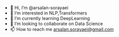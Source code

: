 - 👋 Hi, I’m @arsalan-sorayaei
- 👀 I’m interested in NLP,Transformers
- 🌱 I’m currently learning DeepLearning
- 💞️ I’m looking to collaborate on Data Science
- 📫 How to reach me arsalan.sorayaei@gmail.com

<!---
arsalan-sorayaei/arsalan-sorayaei is a ✨ special ✨ repository because its `README.md` (this file) appears on your GitHub profile.
You can click the Preview link to take a look at your changes.
--->
